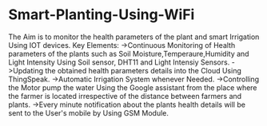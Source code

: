 # Smart-Planting-Using-WiFi
The Aim is to monitor the health parameters of the plant and smart Irrigation Using IOT devices.
Key Elements:
->Continuous Monitoring of Health parameters of the plants such as Soil Moisture,Temperaure,Humidity  and Light Intensity Using Soil sensor, DHT11 and Light Intensiy  Sensors.
->Updating the obtained health parameters details into the Cloud Using ThingSpeak.
->Automatic Irrigation System whenever Needed.
->Controlling the Motor pump the water Using the Google assistant from the place where the farmer is located irrespective of the distance between farmers and plants.
->Every minute notification about the plants health details will be sent to the User's mobile by Using GSM Module.

